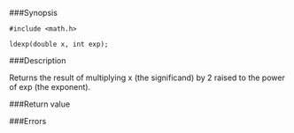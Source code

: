 ###Synopsis

`#include <math.h>`

`ldexp(double x, int exp);`

###Description

Returns the result of multiplying x (the significand) by 2 raised to the power of exp (the exponent).

###Return value

###Errors
